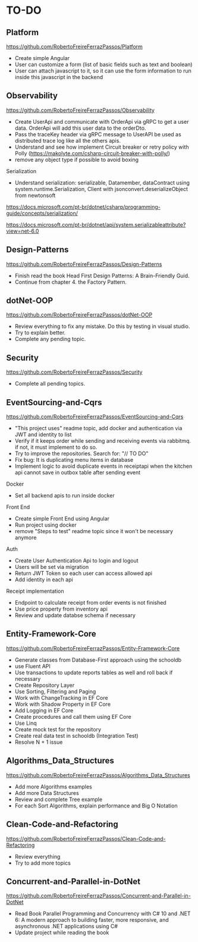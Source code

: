 # TO-DO

## Platform

https://github.com/RobertoFreireFerrazPassos/Platform

- Create simple Angular
- User can customize a form (list of basic fields such as text and boolean)
- User can attach javascript to it, so it can use the form information to run inside this javascript in the backend

## Observability

https://github.com/RobertoFreireFerrazPassos/Observability

- Create UserApi and communicate with OrderApi via gRPC to get a user data. OrderApi will add this user data to the orderDto.
- Pass the traceKey header via gRPC message to UserAPI be used as distributed trace log like all the others apis.
- Understand and see how implement Circuit breaker or retry policy with Polly (https://makolyte.com/csharp-circuit-breaker-with-polly/)
- remove any object type if possible to avoid boxing

Serialization

- Understand serialization: serializable, Datamember, dataContract using system.runtime.Serialization, Client with jsonconvert.deserializeObject from newtonsoft

https://docs.microsoft.com/pt-br/dotnet/csharp/programming-guide/concepts/serialization/

https://docs.microsoft.com/pt-br/dotnet/api/system.serializableattribute?view=net-6.0

## Design-Patterns

https://github.com/RobertoFreireFerrazPassos/Design-Patterns

- Finish read the book Head First Design Patterns: A Brain-Friendly Guid.
- Continue from chapter 4. the Factory Pattern.

## dotNet-OOP

https://github.com/RobertoFreireFerrazPassos/dotNet-OOP

- Review everything to fix any mistake. Do this by testing in visual studio.
- Try to explain better.
- Complete any pending topic.

## Security

https://github.com/RobertoFreireFerrazPassos/Security

- Complete all pending topics.

## EventSourcing-and-Cqrs

https://github.com/RobertoFreireFerrazPassos/EventSourcing-and-Cqrs

- "This project uses" readme topic, add docker and authentication via JWT and identity to list
- Verify if it keeps order while sending and receiving events via rabbitmq. if not, it must implement to do so.
- Try to improve the repositories. Search for: "// TO DO"
- Fix bug: It is duplicating menu items in database
- Implement logic to avoid duplicate events in receiptapi when the kitchen api cannot save in outbox table after sending event

Docker

- Set all backend apis to run inside docker

Front End

- Create simple Front End using Angular
- Run project using docker
- remove "Steps to test" readme topic since it won't be necessary anymore
 
Auth

- Create User Authentication Api to login and logout
- Users will be set via migration
- Return JWT Token so each user can access allowed api 
- Add identity in each api

Receipt implementation

- Endpoint to calculate receipt from order events is not finished
- Use price property from inventory api
- Review and update databse schema if necessary

## Entity-Framework-Core

https://github.com/RobertoFreireFerrazPassos/Entity-Framework-Core

- Generate classes from Database-First approach using the schooldb
- use Fluent API
- Use transactions to update reports tables as well and roll back if necessary
- Create Repository Layer
- Use Sorting, Filtering and Paging
- Work with ChangeTracking in EF Core
- Work with Shadow Property in EF Core
- Add Logging in EF Core 
- Create procedures and call them using EF Core
- Use Linq
- Create mock test for the repository
- Create real data test in schooldb (Integration Test)
- Resolve N + 1 issue

## Algorithms_Data_Structures

https://github.com/RobertoFreireFerrazPassos/Algorithms_Data_Structures

- Add more Algorithms examples
- Add more Data Structures
- Review and complete Tree example
- For each Sort Algorithms, explain performance and Big O Notation

## Clean-Code-and-Refactoring

https://github.com/RobertoFreireFerrazPassos/Clean-Code-and-Refactoring

- Review  everything
- Try to add more topics

## Concurrent-and-Parallel-in-DotNet

https://github.com/RobertoFreireFerrazPassos/Concurrent-and-Parallel-in-DotNet

- Read Book Parallel Programming and Concurrency with C# 10 and .NET 6: A modern approach to building faster, more responsive, and asynchronous .NET applications using C#
- Update project while reading the book
